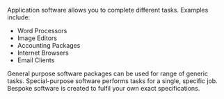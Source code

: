 Application software allows you to complete different tasks. Examples include:
- Word Processors
- Image Editors
- Accounting Packages
- Internet Browsers
- Email Clients

General purpose software packages can be used for range of generic tasks.
Special-purpose software performs tasks for a single, specific job.
Bespoke software is created to fulfil your own exact specifications.
